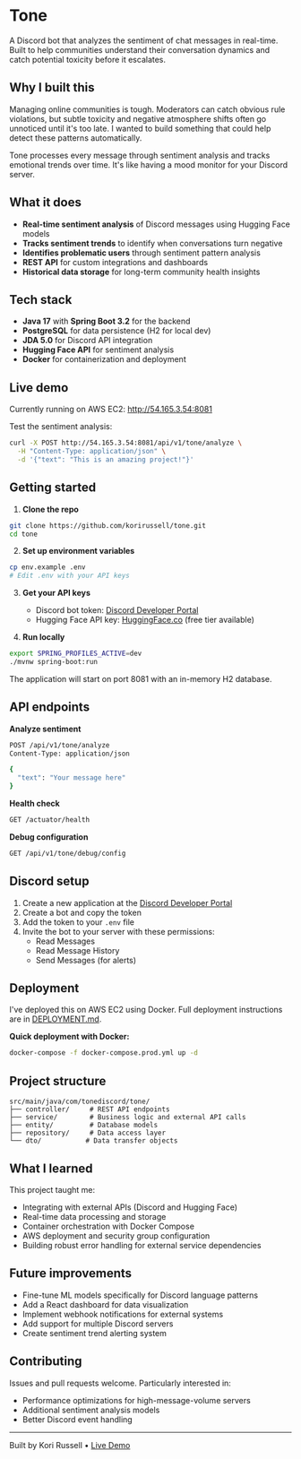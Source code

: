 # Tone

A Discord bot that analyzes the sentiment of chat messages in real-time. Built to help communities understand their conversation dynamics and catch potential toxicity before it escalates.

## Why I built this

Managing online communities is tough. Moderators can catch obvious rule violations, but subtle toxicity and negative atmosphere shifts often go unnoticed until it's too late. I wanted to build something that could help detect these patterns automatically.

Tone processes every message through sentiment analysis and tracks emotional trends over time. It's like having a mood monitor for your Discord server.

## What it does

- **Real-time sentiment analysis** of Discord messages using Hugging Face models
- **Tracks sentiment trends** to identify when conversations turn negative
- **Identifies problematic users** through sentiment pattern analysis  
- **REST API** for custom integrations and dashboards
- **Historical data storage** for long-term community health insights

## Tech stack

- **Java 17** with **Spring Boot 3.2** for the backend
- **PostgreSQL** for data persistence (H2 for local dev)
- **JDA 5.0** for Discord API integration
- **Hugging Face API** for sentiment analysis
- **Docker** for containerization and deployment

## Live demo

Currently running on AWS EC2: http://54.165.3.54:8081

Test the sentiment analysis:
```bash
curl -X POST http://54.165.3.54:8081/api/v1/tone/analyze \
  -H "Content-Type: application/json" \
  -d '{"text": "This is an amazing project!"}'
```

## Getting started

1. **Clone the repo**
```bash
git clone https://github.com/korirussell/tone.git
cd tone
```

2. **Set up environment variables**
```bash
cp env.example .env
# Edit .env with your API keys
```

3. **Get your API keys**
   - Discord bot token: [Discord Developer Portal](https://discord.com/developers/applications)
   - Hugging Face API key: [HuggingFace.co](https://huggingface.co) (free tier available)

4. **Run locally**
```bash
export SPRING_PROFILES_ACTIVE=dev
./mvnw spring-boot:run
```

The application will start on port 8081 with an in-memory H2 database.

## API endpoints

**Analyze sentiment**
```bash
POST /api/v1/tone/analyze
Content-Type: application/json

{
  "text": "Your message here"
}
```

**Health check**
```bash
GET /actuator/health
```

**Debug configuration**
```bash
GET /api/v1/tone/debug/config
```

## Discord setup

1. Create a new application at the [Discord Developer Portal](https://discord.com/developers/applications)
2. Create a bot and copy the token
3. Add the token to your `.env` file
4. Invite the bot to your server with these permissions:
   - Read Messages
   - Read Message History
   - Send Messages (for alerts)

## Deployment

I've deployed this on AWS EC2 using Docker. Full deployment instructions are in [DEPLOYMENT.md](DEPLOYMENT.md).

**Quick deployment with Docker:**
```bash
docker-compose -f docker-compose.prod.yml up -d
```

## Project structure

```
src/main/java/com/tonediscord/tone/
├── controller/     # REST API endpoints
├── service/        # Business logic and external API calls
├── entity/         # Database models
├── repository/     # Data access layer
└── dto/           # Data transfer objects
```

## What I learned

This project taught me:
- Integrating with external APIs (Discord and Hugging Face)
- Real-time data processing and storage
- Container orchestration with Docker Compose
- AWS deployment and security group configuration
- Building robust error handling for external service dependencies

## Future improvements

- Fine-tune ML models specifically for Discord language patterns
- Add a React dashboard for data visualization
- Implement webhook notifications for external systems
- Add support for multiple Discord servers
- Create sentiment trend alerting system

## Contributing

Issues and pull requests welcome. Particularly interested in:
- Performance optimizations for high-message-volume servers
- Additional sentiment analysis models
- Better Discord event handling

---

Built by Kori Russell • [Live Demo](http://54.165.3.54:8081/actuator/health) 
